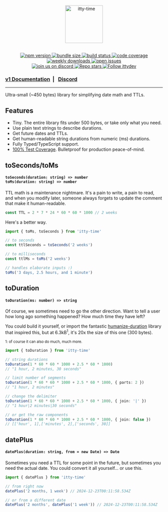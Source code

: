 <br />

<p align="center">
  <a href="https://itty.dev/itty-time">
     <img src="https://github.com/kwhitley/itty-time/assets/865416/e45b9e04-a442-43b1-9961-59d62c62e88a" alt="itty-time" height="120" />
  </a>
  <br /><br />
<p>

<p align="center">
  <a href="https://npmjs.com/package/itty-time" target="_blank">
    <img src="https://img.shields.io/npm/v/itty-time.svg?style=flat-square" alt="npm version" />
  </a>
  <a href="https://itty.ing/https://edge.bundlejs.com/?q=itty-time" target="_blank">
    <img src="https://itty.ing/https://edge.bundlejs.com/?q=itty-time&badge&badge-style=flat-square" alt="bundle size" />
  </a>
  <a href="https://github.com/kwhitley/itty-time/actions/workflows/verify.yml" target="_blank">
    <img src="https://img.shields.io/github/actions/workflow/status/kwhitley/itty-time/verify.yml?branch=v1.x&style=flat-square" alt="build status" />
  </a>
  <a href="https://coveralls.io/github/kwhitley/itty-time?branch=v1.x" target="_blank">
    <img src="https://img.shields.io/coveralls/github/kwhitley/itty-time/v1.x?style=flat-square" alt="code coverage" />
  </a>
  <a href="https://npmjs.com/package/itty-time" target="_blank">
    <img src="https://img.shields.io/npm/dw/itty-time?style=flat-square" alt="weekly downloads" />
  </a>
  <a href="https://github.com/kwhitley/itty-time/issues" target="_blank">
    <img src="https://img.shields.io/github/issues/kwhitley/itty-time?style=flat-square" alt="open issues" />
  </a>

  <br />

  <a href="https://discord.gg/53vyrZAu9u" target="_blank">
    <img src="https://img.shields.io/discord/832353585802903572?label=Discord&logo=Discord&style=flat-square&logoColor=fff" alt="join us on discord" />
  </a>
  <a href="https://github.com/kwhitley/itty-time" target="_blank">
    <img src="https://img.shields.io/github/stars/kwhitley/itty-time?style=social" alt="Repo stars" />
  </a>
  <a href="https://www.twitter.com/ittydev" target="_blank">
    <img src="https://img.shields.io/twitter/follow/ittydev.svg?style=social&label=Follow" alt="Follow ittydev" />
  </a>
</p>

###  [v1 Documentation](https://itty.dev/itty-time) &nbsp;| &nbsp; [Discord](https://discord.gg/53vyrZAu9u) 

---

Ultra-small (~450 bytes) library for simplifying date math and TTLs.

## Features

- Tiny. The entire library fits under 500 bytes, or take only what you need.
- Use plain text strings to describe durations.
- Get future dates and TTLs.
- Get human-readable string durations from numeric (ms) durations.
- Fully Typed/TypeScript support.
- [100% Test Coverage](https://coveralls.io/github/kwhitley/itty-time?branch=v1.x). Bulletproof for production peace-of-mind.

## toSeconds/toMs
<h4>
  <code>toSeconds(duration: string) => number</code><br />
  <code>toMs(duration: string) => number</code><br />
</h4>

TTL math is a maintenance nightmare.  It's a pain to write, a pain to read, and when you modify later, someone always forgets to update the comment that make it human-readable.  

```ts
const TTL = 2 * 7 * 24 * 60 * 60 * 1000 // 2 weeks
```

Here's a better way.

```ts
import { toMs, toSeconds } from 'itty-time'

// to seconds
const ttlSeconds = toSeconds('2 weeks')

// to milliseconds
const ttlMs = toMs('2 weeks')

// handles elaborate inputs :)
toMs('3 days, 2.5 hours, and 1 minute')
```

## toDuration
<h4>
  <code>toDuration(ms: number) => string</code>
</h4>

Of course, we sometimes need to go the other direction.  Want to tell a user how long ago something happened?  How much time they have left?  

You could build it yourself, or import the fantastic [humanize-duration](https://www.npmjs.com/package/humanize-duration) library that inspired this, but at 6.3kB<sup>1</sup>, it's 20x the size of this one (300 bytes).

<sup>1: of course it can also do much, much more.</sup>

```ts
import { toDuration } from 'itty-time'

// string durations
toDuration(1 * 60 * 60 * 1000 + 2.5 * 60 * 1000)
// "1 hour, 2 minutes, 30 seconds"

// limit number of segments
toDuration(1 * 60 * 60 * 1000 + 2.5 * 60 * 1000, { parts: 2 })
// "1 hour, 2 minutes"

// change the delimiter
toDuration(1 * 60 * 60 * 1000 + 2.5 * 60 * 1000, { join: '|' })
// "1 hour|2 minutes|30 seconds"

// or get the raw components
toDuration(1 * 60 * 60 * 1000 + 2.5 * 60 * 1000, { join: false })
// [['hour', 1],['minutes', 2],['seconds', 30]]
```

## datePlus
<h4>
  <code>datePlus(duration: string, from = new Date) => Date</code>
</h4>

Sometimes you need a TTL for some point in the future, but sometimes you need the actual date.  You could convert it all yourself... or use this.

```js
import { datePlus } from 'itty-time'

// from right now
datePlus('2 months, 1 week') // 2024-12-23T00:11:58.534Z

// or from a different date
datePlus('2 months', datePlus('1 week')) // 2024-12-23T00:11:58.534Z
```
